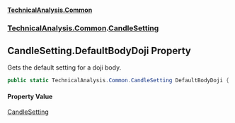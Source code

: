 #### [TechnicalAnalysis\.Common](Atypical.TechnicalAnalysis.Common.md 'Atypical\.TechnicalAnalysis\.Common')
### [TechnicalAnalysis\.Common](Atypical.TechnicalAnalysis.Common.md#TechnicalAnalysis.Common 'TechnicalAnalysis\.Common').[CandleSetting](CandleSetting.md 'TechnicalAnalysis\.Common\.CandleSetting')

## CandleSetting\.DefaultBodyDoji Property

Gets the default setting for a doji body\.

```csharp
public static TechnicalAnalysis.Common.CandleSetting DefaultBodyDoji { get; }
```

#### Property Value
[CandleSetting](CandleSetting.md 'TechnicalAnalysis\.Common\.CandleSetting')